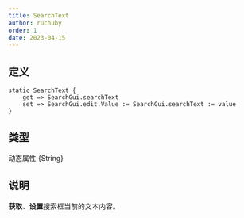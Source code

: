```yaml
---
title: SearchText
author: ruchuby
order: 1
date: 2023-04-15
---
```


## 定义

```ahk
static SearchText {
    get => SearchGui.searchText
    set => SearchGui.edit.Value := SearchGui.searchText := value
}
```

## 类型

动态属性 \{String\}

## 说明

**获取**、**设置**搜索框当前的文本内容。